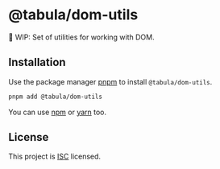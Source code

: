 # @tabula/dom-utils

:construction: WIP: Set of utilities for working with DOM.

## Installation

Use the package manager [pnpm](https://pnpm.io) to install `@tabula/dom-utils`.

```bash
pnpm add @tabula/dom-utils
```

You can use [npm](https://npmjs.com) or [yarn](https://yarnpkg.com) too.

## License

This project is [ISC](https://choosealicense.com/licenses/isc/) licensed.
